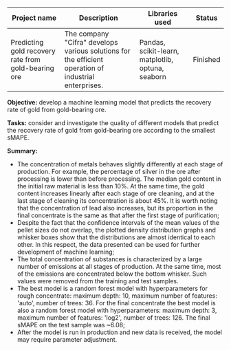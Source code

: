 | Project name              | Description   | Libraries used | Status |
| ------------------------- | ------------- | -------------- | ------ |
| Predicting gold recovery rate from gold-bearing ore   | The company "Cifra" develops various solutions for the efficient operation of industrial enterprises.| Pandas, scikit-learn, matplotlib, optuna, seaborn | Finished |

**Objective:** develop a machine learning model that predicts the recovery rate of gold from gold-bearing ore.

**Tasks:** consider and investigate the quality of different models that predict the recovery rate of gold from gold-bearing ore according to the smallest sMAPE.

**Summary:** 
* The concentration of metals behaves slightly differently at each stage of production. For example, the percentage of silver in the ore after processing is lower than before processing. The median gold content in the initial raw material is less than 10%. At the same time, the gold content increases linearly after each stage of ore cleaning, and at the last stage of cleaning its concentration is about 45%. It is worth noting that the concentration of lead also increases, but its proportion in the final concentrate is the same as that after the first stage of purification;
* Despite the fact that the confidence intervals of the mean values of the pellet sizes do not overlap, the plotted density distribution graphs and whisker boxes show that the distributions are almost identical to each other. In this respect, the data presented can be used for further development of machine learning;
* The total concentration of substances is characterized by a large number of emissions at all stages of production. At the same time, most of the emissions are concentrated below the bottom whisker. Such values were removed from the training and test samples.
* The best model is a random forest model with hyperparameters for rough concentrate: maximum depth: 10, maximum number of features: 'auto', number of trees: 36. For the final concentrate the best model is also a random forest model with hyperparameters: maximum depth: 3, maximum number of features: 'log2', number of trees: 126. The final sMAPE on the test sample was ~6.08;
* After the model is run in production and new data is received, the model may require parameter adjustment.